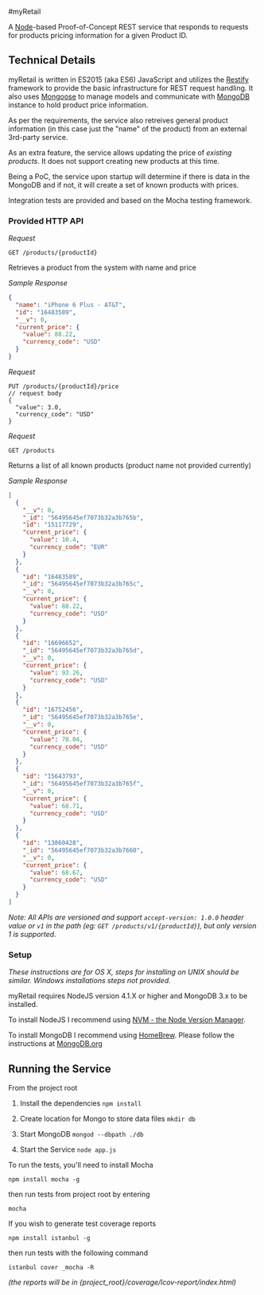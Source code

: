 #myRetail

A [Node](https://nodejs.org/en/)-based Proof-of-Concept REST service that responds to requests for products pricing information for a given Product ID.


## Technical Details
myRetail is written in ES2015 (aka ES6) JavaScript and utilizes the [Restify](http://restify.com) framework to provide the basic infrastructure for REST request handling. It also uses [Mongoose](http://mongoosejs.com) to manage models and communicate with [MongoDB](https://www.mongodb.org/) instance to hold product price information.

As per the requirements, the service also retreives general product information (in this case just the "name" of the product) from an external 3rd-party service.

As an extra feature, the service allows updating the price of _existing products_.  It does not support creating new products at this time.

Being a PoC, the service upon startup will determine if there is data in the MongoDB and if not, it will create a set of known products with prices.

Integration tests are provided and based on the Mocha testing framework.

### Provided HTTP API

*Request*
```
GET /products/{productId}
```

Retrieves a product from the system with name and price

*Sample Response*
```json
{
  "name": "iPhone 6 Plus - AT&T",
  "id": "16483589",
  "__v": 0,
  "current_price": {
    "value": 88.22,
    "currency_code": "USD"
  }
}
```

*Request*
```
PUT /products/{productId}/price
// request body
{
  "value": 3.0,
  "currency_code": "USD"
}

```
*Request*
```
GET /products
```

Returns a list of all known products (product name not provided currently)

*Sample Response*
```json
[
  {
    "__v": 0,
    "_id": "56495645ef7073b32a3b765b",
    "id": "15117729",
    "current_price": {
      "value": 10.4,
      "currency_code": "EUR"
    }
  },
  {
    "id": "16483589",
    "_id": "56495645ef7073b32a3b765c",
    "__v": 0,
    "current_price": {
      "value": 88.22,
      "currency_code": "USD"
    }
  },
  {
    "id": "16696652",
    "_id": "56495645ef7073b32a3b765d",
    "__v": 0,
    "current_price": {
      "value": 93.26,
      "currency_code": "USD"
    }
  },
  {
    "id": "16752456",
    "_id": "56495645ef7073b32a3b765e",
    "__v": 0,
    "current_price": {
      "value": 78.04,
      "currency_code": "USD"
    }
  },
  {
    "id": "15643793",
    "_id": "56495645ef7073b32a3b765f",
    "__v": 0,
    "current_price": {
      "value": 68.71,
      "currency_code": "USD"
    }
  },
  {
    "id": "13860428",
    "_id": "56495645ef7073b32a3b7660",
    "__v": 0,
    "current_price": {
      "value": 68.67,
      "currency_code": "USD"
    }
  }
]
```

_Note:  All APIs are versioned and support ```accept-version: 1.0.0``` header value or ```v1``` in the path (eg: ```GET /products/v1/{productId}```),  but only version 1 is supported._


### Setup

_These instructions are for OS X, steps for installing on UNIX should be similar.  Windows installations steps not provided._

myRetail requires NodeJS version 4.1.X or higher and MongoDB 3.x to be installed.

To install NodeJS I recommend using [NVM - the Node Version Manager](https://github.com/creationix/nvm).

To install MongoDB I recommend using [HomeBrew](http://brew.sh). Please follow the instructions at [MongoDB.org](https://docs.mongodb.org/manual/tutorial/install-mongodb-on-os-x/)

## Running the Service

From the project root

1. Install the dependencies
```npm install```

2. Create location for Mongo to store data files
```mkdir db```

3. Start MongoDB
```mongod --dbpath ./db```

4. Start the Service
```node app.js```


To run the tests, you'll need to install Mocha

```npm install mocha -g```

then run tests from project root by entering

``` mocha ```

If you wish to generate test coverage reports

```npm install istanbul -g```

then run tests with the following command

```istanbul cover _mocha -R```

_(the reports will be in {project_root}/coverage/lcov-report/index.html)_